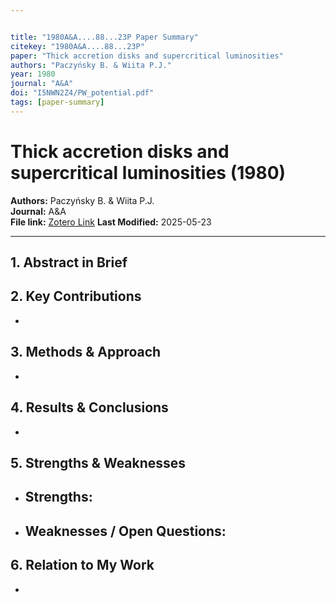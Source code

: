 ```yaml
---


title: "1980A&A....88...23P Paper Summary"
citekey: "1980A&A....88...23P"
paper: "Thick accretion disks and supercritical luminosities"
authors: "Paczyńsky B. & Wiita P.J."
year: 1980
journal: "A&A"
doi: "I5NWN2Z4/PW_potential.pdf"
tags: [paper-summary]
---
```


# Thick accretion disks and supercritical luminosities (1980)  
**Authors:** Paczyńsky B. & Wiita P.J.  
**Journal:** A&A  
**File link:** [Zotero Link](zotero://open-pdf/library/items/I5NWN2Z4/PW_potential.pdf) 
**Last Modified:**  2025-05-23

---

## 1. Abstract in Brief
> 

## 2. Key Contributions
- 

## 3. Methods & Approach
- 

## 4. Results & Conclusions
- 

## 5. Strengths & Weaknesses
- **Strengths:**  
  -  
- **Weaknesses / Open Questions:**  
  -  

## 6. Relation to My Work
- 
